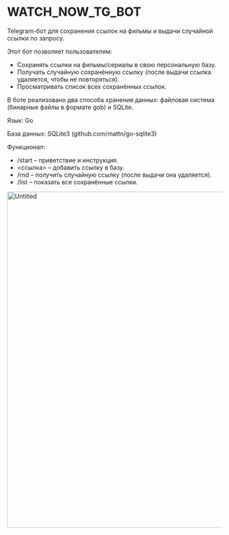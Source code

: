 # WATCH_NOW_TG_BOT

Telegram-бот для сохранения ссылок на фильмы и выдачи случайной ссылки по запросу.

Этот бот позволяет пользователям:
- Сохранять ссылки на фильмы/сериалы в свою персональную базу.
- Получать случайную сохранённую ссылку (после выдачи ссылка удаляется, чтобы не повторяться).
- Просматривать список всех сохранённых ссылок.

В боте реализовано два способа хранения данных: файловая система (бинарные файлы в формате gob) и SQLite.

Язык: Go

База данных: SQLite3 (github.com/mattn/go-sqlite3)

Функционал:
- /start – приветствие и инструкция.
- <ссылка> – добавить ссылку в базу.
- /rnd – получить случайную ссылку (после выдачи она удаляется).
- /list – показать все сохранённые ссылки.

<img width="785" alt="Untitled" src="https://github.com/user-attachments/assets/f04fea86-23cf-4ad5-8b89-038319ecfc86" />
